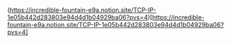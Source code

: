 (https://incredible-fountain-e9a.notion.site/TCP-IP-1e05b442d283803e94d4d1b04929ba06?pvs=4)[https://incredible-fountain-e9a.notion.site/TCP-IP-1e05b442d283803e94d4d1b04929ba06?pvs=4]